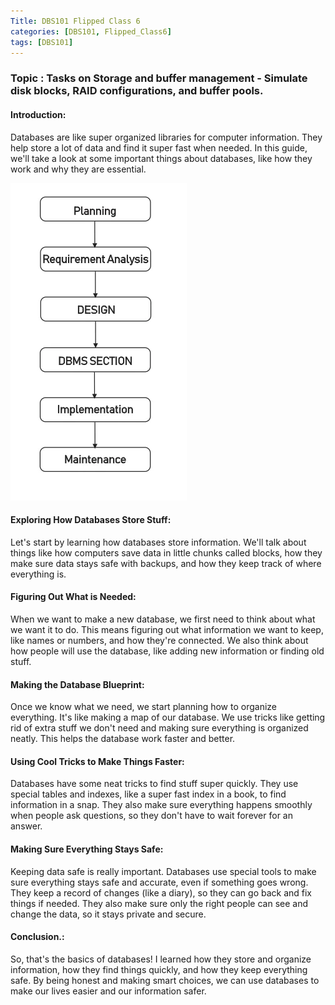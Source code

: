 ```yaml
---
Title: DBS101 Flipped Class 6
categories: [DBS101, Flipped_Class6]
tags: [DBS101]
---
```


### Topic : Tasks on Storage and buffer management - Simulate disk blocks, RAID configurations, and buffer pools.


#### Introduction:
Databases are like super organized libraries for computer information. They help store a lot of data and find it super fast when needed. In this guide, we'll take a look at some important things about databases, like how they work and why they are essential.

![alt text](../Top-Down-Approach-1.webp)

#### Exploring How Databases Store Stuff:
Let's start by learning how databases store information. We'll talk about things like how computers save data in little chunks called blocks, how they make sure data stays safe with backups, and how they keep track of where everything is.

#### Figuring Out What is Needed:
When we want to make a new database, we first need to think about what we want it to do. This means figuring out what information we want to keep, like names or numbers, and how they're connected. We also think about how people will use the database, like adding new information or finding old stuff.

#### Making the Database Blueprint:
Once we know what we need, we start planning how to organize everything. It's like making a map of our database. We use tricks like getting rid of extra stuff we don't need and making sure everything is organized neatly. This helps the database work faster and better.

#### Using Cool Tricks to Make Things Faster:
Databases have some neat tricks to find stuff super quickly. They use special tables and indexes, like a super fast index in a book, to find information in a snap. They also make sure everything happens smoothly when people ask questions, so they don't have to wait forever for an answer.

#### Making Sure Everything Stays Safe:
Keeping data safe is really important. Databases use special tools to make sure everything stays safe and accurate, even if something goes wrong. They keep a record of changes (like a diary), so they can go back and fix things if needed. They also make sure only the right people can see and change the data, so it stays private and secure.

#### Conclusion.:
So, that's the basics of databases! I learned how they store and organize information, how they find things quickly, and how they keep everything safe. By being honest and making smart choices, we can use databases to make our lives easier and our information safer.






